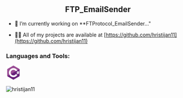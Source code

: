 <h2 align="center">FTP_EmailSender</h2>




- 🔭 I’m currently working on **FTProtocol_EmailSender..."

- 👨‍💻 All of my projects are available at [https://github.com/hristijan11](https://github.com/hristijan11)

<p align="left">
</p>

<h3 align="left">Languages and Tools:</h3>
<p align="left"> <a href="https://www.w3schools.com/cs/" target="_blank" rel="noreferrer"> <img src="https://raw.githubusercontent.com/devicons/devicon/master/icons/csharp/csharp-original.svg" alt="csharp" width="40" height="40"/> </a> </p>

<p><img align="left" src="https://github-readme-stats.vercel.app/api/top-langs?username=hristijan11&show_icons=true&locale=en&layout=compact" alt="hristijan11" /></p>




